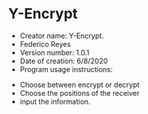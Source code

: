 # Y-Encrypt

* Creator name: Y-Encrypt.
* Federico Reyes
* Version number: 1.0.1
* Date of creation: 6/8/2020
* Program usage instructions:
- Choose between encrypt or decrypt 
- Choose the positions of the receiver
- input the information.
